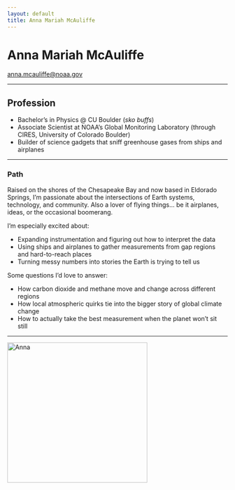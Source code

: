 ```yaml
---
layout: default
title: Anna Mariah McAuliffe
---
```


# Anna Mariah McAuliffe

[anna.mcauliffe@noaa.gov](mailto:anna.mcauliffe@noaa.gov)  

---

## Profession
- Bachelor’s in Physics @ CU Boulder (*sko buffs*)  
- Associate Scientist at NOAA’s Global Monitoring Laboratory (through CIRES, University of Colorado Boulder)  
- Builder of science gadgets that sniff greenhouse gases from ships and airplanes  

---

### Path
Raised on the shores of the Chesapeake Bay and now based in Eldorado Springs, I’m passionate about the intersections of Earth systems, technology, and community. Also a lover of flying things... be it airplanes, ideas, or the occasional boomerang.  

I’m especially excited about: 
- Expanding instrumentation and figuring out how to interpret the data  
- Using ships and airplanes to gather measurements from gap regions and hard-to-reach places  
- Turning messy numbers into stories the Earth is trying to tell us  

Some questions I’d love to answer: 
- How carbon dioxide and methane move and change across different regions  
- How local atmospheric quirks tie into the bigger story of global climate change  
- How to actually take the best measurement when the planet won’t sit still  

---
<img src="{{ '/img/anna.jpg' | relative_url }}" alt="Anna" width="320">
